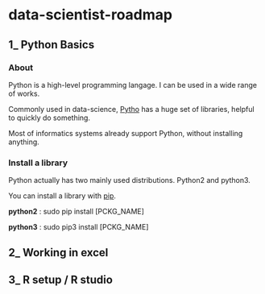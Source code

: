 # data-scientist-roadmap

## 1_ Python Basics

### About

Python is a high-level programming langage. I can be used in a wide range of works.

Commonly used in data-science, [Pytho](https://www.python.org/)  has a huge set of libraries, helpful to quickly do something.

Most of informatics systems already support Python, without installing anything.

### Install a library

Python actually has two mainly used distributions. Python2 and python3.

You can install a library with [pip](https://pypi.python.org/pypi/pip?).

__python2__ : sudo pip install [PCKG_NAME]

__python3__ : sudo pip3 install [PCKG_NAME]



## 2_ Working in excel

## 3_ R setup / R studio
